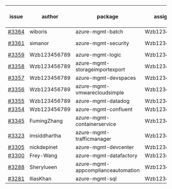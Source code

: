 | issue | author | package | assignee | bot advice | created date of issue | target release date | date from target |
| ------ | ------ | ------ | ------ | ------ | ------ | ------ | :-----: |
| [#3364](https://github.com/Azure/sdk-release-request/issues/3364) | wiboris | azure-mgmt-batch | Wzb123456789 |  | 11-02 | 11-25 |  |
| [#3361](https://github.com/Azure/sdk-release-request/issues/3361) | simanor | azure-mgmt-security | Wzb123456789 | new issue. | 11-02 | 11-25 |  |
| [#3359](https://github.com/Azure/sdk-release-request/issues/3359) | Wzb123456789 | azure-mgmt-logic | Wzb123456789 |  | 11-02 | 11-25 |  |
| [#3358](https://github.com/Azure/sdk-release-request/issues/3358) | Wzb123456789 | azure-mgmt-storageimportexport | Wzb123456789 |  | 11-02 | 11-25 |  |
| [#3357](https://github.com/Azure/sdk-release-request/issues/3357) | Wzb123456789 | azure-mgmt-devspaces | Wzb123456789 |  | 11-02 | 11-25 |  |
| [#3356](https://github.com/Azure/sdk-release-request/issues/3356) | Wzb123456789 | azure-mgmt-vmwarecloudsimple | Wzb123456789 |  | 11-02 | 11-25 |  |
| [#3355](https://github.com/Azure/sdk-release-request/issues/3355) | Wzb123456789 | azure-mgmt-datadog | Wzb123456789 |  | 11-02 | 11-25 |  |
| [#3354](https://github.com/Azure/sdk-release-request/issues/3354) | Wzb123456789 | azure-mgmt-confluent | Wzb123456789 |  | 11-02 | 11-25 |  |
| [#3345](https://github.com/Azure/sdk-release-request/issues/3345) | FumingZhang | azure-mgmt-containerservice | Wzb123456789 |  | 11-02 | 11-25 |  |
| [#3323](https://github.com/Azure/sdk-release-request/issues/3323) | imsiddhartha | azure-mgmt-trafficmanager | Wzb123456789 |  | 10-28 | 11-25 |  |
| [#3305](https://github.com/Azure/sdk-release-request/issues/3305) | nickdepinet | azure-mgmt-devcenter | Wzb123456789 |  | 10-26 | 11-25 |  |
| [#3300](https://github.com/Azure/sdk-release-request/issues/3300) | Frey-Wang | azure-mgmt-datafactory | Wzb123456789 |  | 10-26 | 11-25 |  |
| [#3288](https://github.com/Azure/sdk-release-request/issues/3288) | Sherylueen | azure-mgmt-appcomplianceautomation | Wzb123456789 | On time | 10-24 | 11-16 |  |
| [#3281](https://github.com/Azure/sdk-release-request/issues/3281) | IliasKhan | azure-mgmt-sql | Wzb123456789 |  | 10-19 | 11-25 |  |
